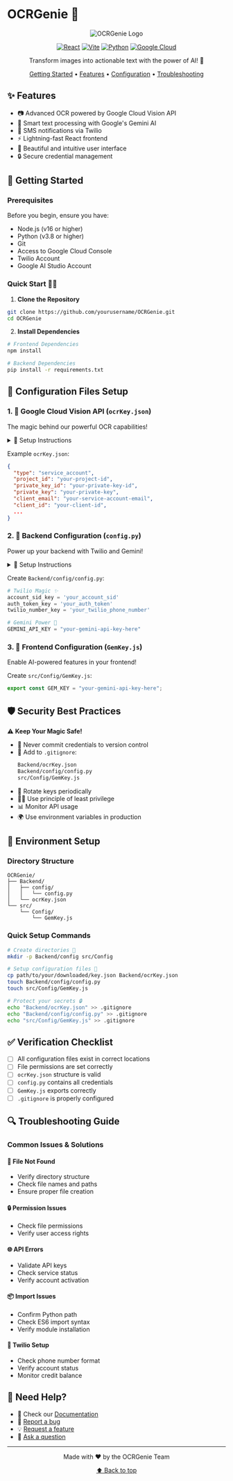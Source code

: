 # OCRGenie 🔮

<div align="center">

![OCRGenie Logo](https://img.shields.io/badge/OCRGenie-Smart%20Text%20Recognition-blue?style=for-the-badge)

[![React](https://img.shields.io/badge/React-20232A?style=for-the-badge&logo=react&logoColor=61DAFB)](https://reactjs.org/)
[![Vite](https://img.shields.io/badge/Vite-646CFF?style=for-the-badge&logo=vite&logoColor=white)](https://vitejs.dev/)
[![Python](https://img.shields.io/badge/Python-3776AB?style=for-the-badge&logo=python&logoColor=white)](https://www.python.org/)
[![Google Cloud](https://img.shields.io/badge/Google_Cloud-4285F4?style=for-the-badge&logo=google-cloud&logoColor=white)](https://cloud.google.com/)

Transform images into actionable text with the power of AI! 🚀

[Getting Started](#getting-started) •
[Features](#features) •
[Configuration](#configuration) •
[Troubleshooting](#troubleshooting)

</div>

## ✨ Features

- 📷 Advanced OCR powered by Google Cloud Vision API
- 🤖 Smart text processing with Google's Gemini AI
- 📱 SMS notifications via Twilio
- ⚡ Lightning-fast React frontend
- 🎨 Beautiful and intuitive user interface
- 🔒 Secure credential management

## 🚀 Getting Started

### Prerequisites

Before you begin, ensure you have:
- Node.js (v16 or higher)
- Python (v3.8 or higher)
- Git
- Access to Google Cloud Console
- Twilio Account
- Google AI Studio Account

### Quick Start 🏃‍♂️

1. **Clone the Repository**
```bash
git clone https://github.com/yourusername/OCRGenie.git
cd OCRGenie
```

2. **Install Dependencies**
```bash
# Frontend Dependencies
npm install

# Backend Dependencies
pip install -r requirements.txt
```

## 🔐 Configuration Files Setup

### 1. 🔑 Google Cloud Vision API (`ocrKey.json`)

The magic behind our powerful OCR capabilities! 

<details>
<summary>📝 Setup Instructions</summary>

1. Visit [Google Cloud Console](https://console.cloud.google.com/)
2. Create/Select a project
3. Enable Cloud Vision API
4. Create service account:
   - Go to "IAM & Admin" > "Service Accounts"
   - Click "Create Service Account"
   - Grant "Cloud Vision API User" role
   - Download JSON key
5. Save as `Backend/ocrKey.json`

</details>

Example `ocrKey.json`:
```json
{
  "type": "service_account",
  "project_id": "your-project-id",
  "private_key_id": "your-private-key-id",
  "private_key": "your-private-key",
  "client_email": "your-service-account-email",
  "client_id": "your-client-id",
  ...
}
```

### 2. 📱 Backend Configuration (`config.py`)

Power up your backend with Twilio and Gemini! 

<details>
<summary>🔧 Setup Instructions</summary>

#### Twilio Setup
1. Create [Twilio account](https://www.twilio.com/try-twilio)
2. Get Account SID & Auth Token
3. Purchase/Select phone number

#### Gemini Setup
1. Visit [Google AI Studio](https://makersuite.google.com/app/apikey)
2. Generate API key

</details>

Create `Backend/config/config.py`:
```python
# Twilio Magic ✨
account_sid_key = 'your_account_sid'
auth_token_key = 'your_auth_token'
twilio_number_key = 'your_twilio_phone_number'

# Gemini Power 🤖
GEMINI_API_KEY = "your-gemini-api-key-here"
```

### 3. 🎨 Frontend Configuration (`GemKey.js`)

Enable AI-powered features in your frontend!

Create `src/Config/GemKey.js`:
```javascript
export const GEM_KEY = "your-gemini-api-key-here";
```

## 🛡️ Security Best Practices

⚠️ **Keep Your Magic Safe!**

- 🚫 Never commit credentials to version control
- 📝 Add to `.gitignore`:
  ```bash
  Backend/ocrKey.json
  Backend/config/config.py
  src/Config/GemKey.js
  ```
- 🔄 Rotate keys periodically
- 👮‍♂️ Use principle of least privilege
- 📊 Monitor API usage
- 🌍 Use environment variables in production

## 🔧 Environment Setup

### Directory Structure
```
OCRGenie/
├── Backend/
│   ├── config/
│   │   └── config.py
│   └── ocrKey.json
└── src/
    └── Config/
        └── GemKey.js
```

### Quick Setup Commands
```bash
# Create directories 📁
mkdir -p Backend/config src/Config

# Setup configuration files 📝
cp path/to/your/downloaded/key.json Backend/ocrKey.json
touch Backend/config/config.py
touch src/Config/GemKey.js

# Protect your secrets 🔒
echo "Backend/ocrKey.json" >> .gitignore
echo "Backend/config/config.py" >> .gitignore
echo "src/Config/GemKey.js" >> .gitignore
```

## ✅ Verification Checklist

- [ ] All configuration files exist in correct locations
- [ ] File permissions are set correctly
- [ ] `ocrKey.json` structure is valid
- [ ] `config.py` contains all credentials
- [ ] `GemKey.js` exports correctly
- [ ] `.gitignore` is properly configured

## 🔍 Troubleshooting Guide

### Common Issues & Solutions

#### 🚨 File Not Found
- Verify directory structure
- Check file names and paths
- Ensure proper file creation

#### 🔒 Permission Issues
- Check file permissions
- Verify user access rights

#### 🌐 API Errors
- Validate API keys
- Check service status
- Verify account activation

#### 📦 Import Issues
- Confirm Python path
- Check ES6 import syntax
- Verify module installation

#### 📱 Twilio Setup
- Check phone number format
- Verify account status
- Monitor credit balance

## 🤝 Need Help?

- 📖 Check our [Documentation](docs/README.md)
- 🐛 [Report a bug](../../issues)
- 💡 [Request a feature](../../issues)
- 💬 [Ask a question](../../discussions)

---

<div align="center">

Made with ❤️ by the OCRGenie Team

[⬆ Back to top](#ocrgenie-)

</div>
